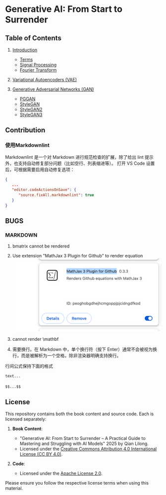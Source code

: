 # Generative AI: From Start to Surrender

## Table of Contents

1. [Introduction](book/chapter%201%20Introduction)
   - [Terms](book/chapter%201%20Introduction/1.1%20terminology.md)
   - [Signal Processing](book/chapter%201%20Introduction/1.3%20signal%20processing.md)
   - [Fourier Transform](book/chapter%201%20Introduction/1.2%20fourier%20transform.md)

2. [Variational Autoencoders (VAE)](book/chapter%202%20VAE)

3. [Generative Adversarial Networks (GAN)](book/chapter%203%20GAN)
   - [PGGAN](book/chapter%203%20GAN/2.2%20pggan/paper.md)
   - [StyleGAN](book/chapter%203%20GAN/2.3%20stylegan/paper.md)
   - [StyleGAN2](book/chapter%203%20GAN/2.4%20stylegan2/paper.md)
   - [StyleGAN3](book/chapter%203%20GAN/2.5%20stylegan%203/paper.md)

## Contribution

### 使用Markdownlint

Markdownlint 是一个对 Markdown 进行规范检查的扩展，除了给出 lint 提示外，也支持自动修复部分问题（比如空行、列表缩进等）。
打开 VS Code 设置后，可根据需要启用自动修复选项：

```json
{
   ...
   "editor.codeActionsOnSave": {
      "source.fixAll.markdownlint": true
   }
}
```

## BUGS

### MARKDOWN

   1. bmatrix cannot be rendered
   2. Use extension "MathJax 3 Plugin for Github" to render equation![alt text](docs/images/image-12.png)
   3. cannot render \mathbf

   4. $$ $$ 需要换行。在 Markdown 中，单个换行符（按下 Enter）通常不会被视为换行，而是被解析为一个空格，除非渲染器明确支持换行。

   行间公式保持下面的格式

   ```markdown
   text...

   $$...$$

   ```

## License

This repository contains both the book content and source code. Each is licensed separately:

1. **Book Content**:

   - "Generative AI: From Start to Surrender – A Practical Guide to Mastering and Struggling with AI Models"  2025 by Qian Lilong.
   - Licensed under the [Creative Commons Attribution 4.0 International License (CC BY 4.0)](https://creativecommons.org/licenses/by/4.0/).
2. **Code**:

   - Licensed under the [Apache License 2.0](http://www.apache.org/licenses/LICENSE-2.0).

Please ensure you follow the respective license terms when using this material.
